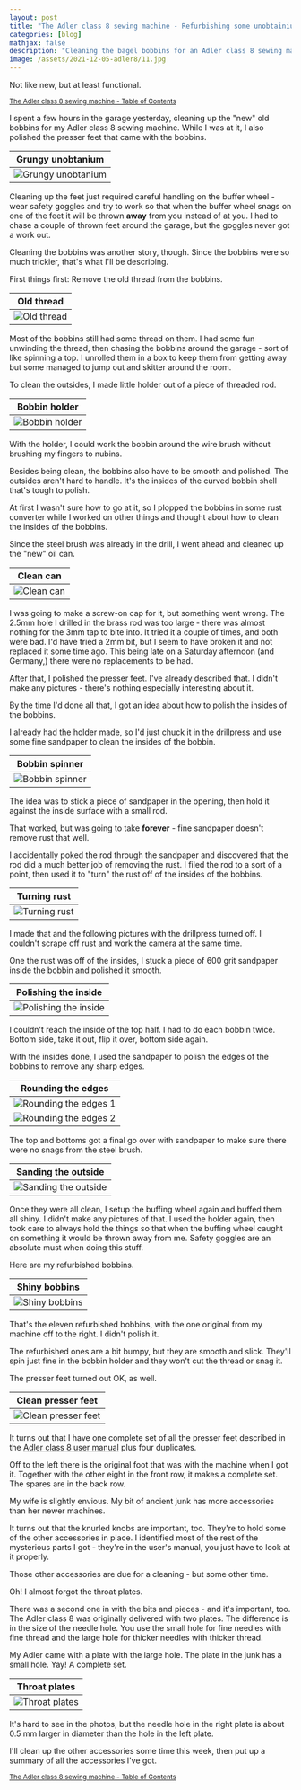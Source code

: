 ```yaml
---
layout: post
title: "The Adler class 8 sewing machine - Refurbishing some unobtainium"
categories: [blog]
mathjax: false
description: "Cleaning the bagel bobbins for an Adler class 8 sewing machine."
image: /assets/2021-12-05-adler8/11.jpg
---
```

Not like new, but at least functional.

<sub>[The Adler class 8 sewing machine - Table of Contents](adler-toc)</sub> 

I spent a few hours in the garage yesterday, cleaning up the "new" old bobbins for my Adler class 8 sewing machine.  While I was at it, I also polished the presser feet that came with the bobbins.

|Grungy unobtanium|
|-----------------|
|![Grungy unobtanium](/assets/2021-12-05-adler8/1.jpg)|

Cleaning up the feet just required careful handling on the buffer wheel - wear safety goggles and try to work so that when the buffer wheel snags on one of the feet it will be thrown **away** from you instead of at you.  I had to chase a couple of thrown feet around the garage, but the goggles never got a work out.

Cleaning the bobbins was another story, though.  Since the bobbins were so much trickier, that's what I'll be describing.

First things first:  Remove the old thread from the bobbins.

|Old thread|
|-----------------|
|![Old thread](/assets/2021-12-05-adler8/2.jpg)|

Most of the bobbins still had some thread on them.  I had some fun unwinding the thread, then chasing the bobbins around the garage - sort of like spinning a top.  I unrolled them in a box to keep them from getting away but some managed to jump out and skitter around the room.

To clean the outsides, I made little holder out of a piece of threaded rod.

|Bobbin holder|
|-----------------|
|![Bobbin holder](/assets/2021-12-05-adler8/3.jpg)|

With the holder, I could work the bobbin around the wire brush without brushing my fingers to nubins.

Besides being clean, the bobbins also have to be smooth and polished.  The outsides aren't hard to handle.  It's the insides of the curved bobbin shell that's tough to polish.

At first I wasn't sure how to go at it, so I plopped the bobbins in some rust converter while I worked on other things and thought about how to clean the insides of the bobbins.

Since the steel brush was already in the drill, I went ahead and cleaned up the "new" oil can.

|Clean can|
|-----------------|
|![Clean can](/assets/2021-12-05-adler8/4.jpg)|

I was going to make a screw-on cap for it, but something went wrong.  The 2.5mm hole I drilled in the brass rod was too large - there was almost nothing for the 3mm tap to bite into.  It tried it a couple of times, and both were bad.  I'd have tried a 2mm bit, but I seem to have broken it and not replaced it some time ago.  This being late on a Saturday afternoon (and Germany,) there were no replacements to be had.

After that, I polished the presser feet.  I've already described that.  I didn't make any pictures - there's nothing especially interesting about it.

By the time I'd done all that, I got an idea about how to polish the insides of the bobbins.

I already had the holder made, so I'd just chuck it in the drillpress and use some fine sandpaper to clean the insides of the bobbin.

|Bobbin spinner|
|--------------|
|![Bobbin spinner](/assets/2021-12-05-adler8/5.jpg)|

The idea was to stick a piece of sandpaper in the opening, then hold it against the inside surface with a small rod.

That worked, but was going to take **forever** - fine sandpaper doesn't remove rust that well.

I accidentally poked the rod through the sandpaper and discovered that the rod did a much better job of removing the rust.  I filed the rod to a sort of a point, then used it to "turn" the rust off of the insides of the bobbins.

|Turning rust|
|------------|
|![Turning rust](/assets/2021-12-05-adler8/6.jpg)|

I made that and the following pictures with the drillpress turned off.  I couldn't scrape off rust and work the camera at the same time.

One the rust was off of the insides, I stuck a piece of 600 grit sandpaper inside the bobbin and polished it smooth.

|Polishing the inside|
|------------|
|![Polishing the inside](/assets/2021-12-05-adler8/7.jpg)|

I couldn't reach the inside of the top half.  I had to do each bobbin twice.  Bottom side, take it out, flip it over, bottom side again.

With the insides done, I used the sandpaper to polish the edges of the bobbins to remove any sharp edges.

|Rounding the edges|
|------------------|
|![Rounding the edges 1](/assets/2021-12-05-adler8/8.jpg)|
|![Rounding the edges 2](/assets/2021-12-05-adler8/9.jpg)|

The top and bottoms got a final go over with sandpaper to make sure there were no snags from the steel brush.

|Sanding the outside|
|-------------------|
|![Sanding the outside](/assets/2021-12-05-adler8/10.jpg)|

Once they were all clean, I setup the buffing wheel again and buffed them all shiny.  I didn't make any pictures of that.  I used the holder again, then took care to always hold the things so that when the buffing wheel caught on something it would be thrown away from me.  Safety goggles are an absolute must when doing this stuff.

Here are my refurbished bobbins.

|Shiny bobbins|
|-------------|
|![Shiny bobbins](/assets/2021-12-05-adler8/11.jpg)|

That's the eleven refurbished bobbins, with the one original from my machine off to the right.  I didn't polish it.

The refurbished ones are a bit bumpy, but they are smooth and slick.  They'll spin just fine in the bobbin holder and they won't cut the thread or snag it.

The presser feet turned out OK, as well.

|Clean presser feet|
|------------------|
|![Clean presser feet](/assets/2021-12-05-adler8/12.jpg)|

It turns out that I have one complete set of all the presser feet described in the [Adler class 8 user manual](/assets/2021-11-23-adler7/Adler-Klasse-8-10-12-Bedienungsanleitung.pdf) plus four duplicates.

Off to the left there is the original foot that was with the machine when I got it.  Together with the other eight in the front row, it makes a complete set.  The spares are in the back row.

My wife is slightly envious.  My bit of ancient junk has more accessories than her newer machines.

It turns out that the knurled knobs are important, too.  They're to hold some of the other accessories in place.  I identified most of the rest of the mysterious parts I got - they're in the user's manual, you just have to look at it properly.

Those other accessories are due for a cleaning - but some other time.

Oh!  I almost forgot the throat plates.

There was a second one in with the bits and pieces - and it's important, too.  The Adler class 8 was originally delivered with two plates.  The difference is in the size of the needle hole.  You use the small hole for fine needles with fine thread and the large hole for thicker needles with thicker thread.

My Adler came with a plate with the large hole.  The plate in the junk has a small hole.  Yay! A complete set.

|Throat plates|
|------------------|
|![Throat plates](/assets/2021-12-05-adler8/13.jpg)|

It's hard to see in the photos, but the needle hole in the right plate is about 0.5 mm larger in diameter than the hole in the left plate.

I'll clean up the other accessories some time this week, then put up a summary of all the accessories I've got.


<sub>[The Adler class 8 sewing machine - Table of Contents](adler-toc)</sub> 
